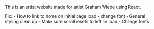 This is an artist website made for artist Graham Wiebe using React. 

Fix:
    - How to link to home on initial page load 
    - change font
    - General styling clean up
    - Make sure scroll resets to left on load
    - Change fonts